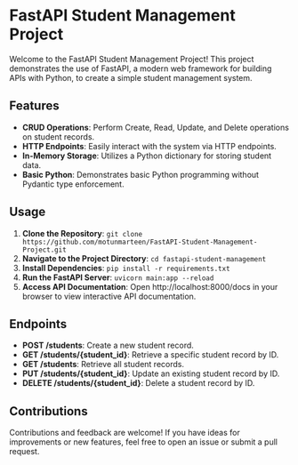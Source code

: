 # FastAPI Student Management Project

Welcome to the FastAPI Student Management Project! This project demonstrates the use of FastAPI, a modern web framework for building APIs with Python, to create a simple student management system.

## Features

- **CRUD Operations**: Perform Create, Read, Update, and Delete operations on student records.
- **HTTP Endpoints**: Easily interact with the system via HTTP endpoints.
- **In-Memory Storage**: Utilizes a Python dictionary for storing student data.
- **Basic Python**: Demonstrates basic Python programming without Pydantic type enforcement.

## Usage

1. **Clone the Repository**: `git clone https://github.com/motunmarteen/FastAPI-Student-Management-Project.git`
2. **Navigate to the Project Directory**: `cd fastapi-student-management`
3. **Install Dependencies**: `pip install -r requirements.txt`
4. **Run the FastAPI Server**: `uvicorn main:app --reload`
5. **Access API Documentation**: Open http://localhost:8000/docs in your browser to view interactive API documentation.

## Endpoints

- **POST /students**: Create a new student record.
- **GET /students/{student_id}**: Retrieve a specific student record by ID.
- **GET /students**: Retrieve all student records.
- **PUT /students/{student_id}**: Update an existing student record by ID.
- **DELETE /students/{student_id}**: Delete a student record by ID.

## Contributions

Contributions and feedback are welcome! If you have ideas for improvements or new features, feel free to open an issue or submit a pull request.
